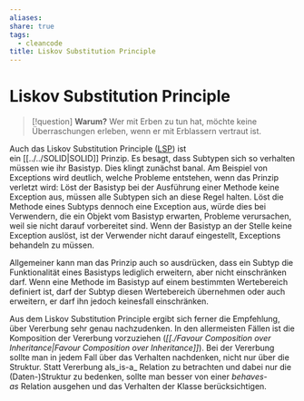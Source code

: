 ```yaml
---
aliases: 
share: true
tags:
  - cleancode
title: Liskov Substitution Principle
---
```

 
# Liskov Substitution Principle

>[!question] **Warum?**
>Wer mit Erben zu tun hat, möchte keine Überraschungen erleben, wenn er mit Erblassern vertraut ist.

Auch das Liskov Substitution Principle ([LSP](https://drive.google.com/file/d/0BwhCYaYDn8EgNzAzZjA5ZmItNjU3NS00MzQ5LTkwYjMtMDJhNDU5ZTM0MTlh/view)) ist ein [[../../SOLID|SOLID]] Prinzip. Es besagt, dass Subtypen sich so verhalten müssen wie ihr Basistyp. Dies klingt zunächst banal. Am Beispiel von Exceptions wird deutlich, welche Probleme entstehen, wenn das Prinzip verletzt wird: Löst der Basistyp bei der Ausführung einer Methode keine Exception aus, müssen alle Subtypen sich an diese Regel halten. Löst die Methode eines Subtyps dennoch eine Exception aus, würde dies bei Verwendern, die ein Objekt vom Basistyp erwarten, Probleme verursachen, weil sie nicht darauf vorbereitet sind. Wenn der Basistyp an der Stelle keine Exception auslöst, ist der Verwender nicht darauf eingestellt, Exceptions behandeln zu müssen.

Allgemeiner kann man das Prinzip auch so ausdrücken, dass ein Subtyp die Funktionalität eines Basistyps lediglich erweitern, aber nicht einschränken darf. Wenn eine Methode im Basistyp auf einem bestimmten Wertebereich definiert ist, darf der Subtyp diesen Wertebereich übernehmen oder auch erweitern, er darf ihn jedoch keinesfall einschränken.

Aus dem Liskov Substitution Principle ergibt sich ferner die Empfehlung, über Vererbung sehr genau nachzudenken. In den allermeisten Fällen ist die Komposition der Vererbung vorzuziehen (_[[./Favour Composition over Inheritance|Favour Composition over Inheritance]]_). Bei der Vererbung sollte man in jedem Fall über das Verhalten nachdenken, nicht nur über die Struktur. Statt Vererbung als_is-a_ Relation zu betrachten und dabei nur die (Daten-)Struktur zu bedenken, sollte man besser von einer _behaves-as_ Relation ausgehen und das Verhalten der Klasse berücksichtigen.